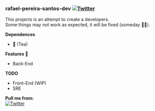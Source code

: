 ### rafael-pereira-santos-dev [![Twitter](https://img.shields.io/static/v1?label=Code%20Quality&message=Reasonable&color=brightgreen)](https://github.com/RafaelPereiraSantos)  
This projects is an attempt to create a developers.  
Some things may not work as expected, it will be fixed (someday :man_shrugging:).  

**Dependences** 
  - :tea: (Tea)

**Features :star_struck:**  
  - Back-End  
  
**TODO**  
  - Front-End (WIP)  
  - SRE  
 
**Pull me from:**  
[![Twitter](https://img.shields.io/badge/linkedin-%230077B5.svg?&style=for-the-badge&logo=linkedin&logoColor=white)](https://www.linkedin.com/in/rafael-pereira-santos-865521140/)  

